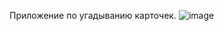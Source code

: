 Приложение по угадыванию карточек.
![image](https://user-images.githubusercontent.com/90044699/143421642-fd1fda4d-2434-4c40-bf5f-b81d487f0ece.png)
